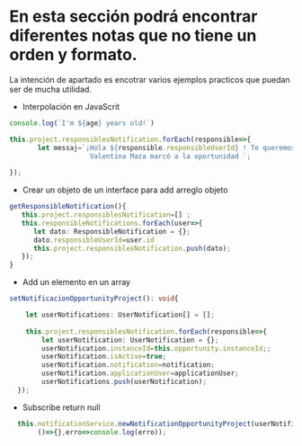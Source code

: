#  En esta sección podrá encontrar diferentes notas que no tiene un orden y formato. 
La intención de apartado es encotrar varios ejemplos practicos que puedan ser de mucha utilidad.

* Interpolación en JavaScrit

```typescript
console.log(`I'm ${age} years old!`)

this.project.responsiblesNotification.forEach(responsible=>{
       let messaj=`¡Hola ${responsible.responsibleUserId} ! Te queremos comentar que 
                    Valentina Maza marcó a la oportunidad `; 
       
});

```

* Crear un objeto de un interface para add arreglo objeto

```typescript
getResponsibleNotification(){ 
   this.project.responsiblesNotification=[] ;
   this.responsibleNotifications.forEach(user=>{
      let dato: ResponsibleNotification = {}; 
      dato.responsibleUserId=user.id         
      this.project.responsiblesNotification.push(dato); 
   });   
}

```

* Add un elemento en un array

```typescript
setNotificacionOpportunityProject(): void{

    let userNotifications: UserNotification[] = [];
 
    this.project.responsiblesNotification.forEach(responsible=>{      
        let userNotification: UserNotification = {};      
        userNotification.instanceId=this.opportunity.instanceId;;
        userNotification.isActive=true;
        userNotification.notification=notification;
        userNotification.applicationUser=applicationUser;
        userNotifications.push(userNotification); 
  });
```
* Subscribe return null

```typescript
  this.notificationService.newNotificationOpportunityProject(userNotifications,this.opportunity.instanceId).subscribe(
       ()=>{},erro=>console.log(erro));
```

